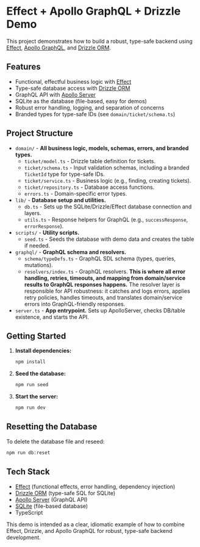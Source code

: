 # Effect + Apollo GraphQL + Drizzle Demo

This project demonstrates how to build a robust, type-safe backend using [Effect](https://effect.website/), [Apollo GraphQL](https://www.apollographql.com/docs/apollo-server/), and [Drizzle ORM](https://orm.drizzle.team/).

## Features
- Functional, effectful business logic with [Effect](https://effect.website/)
- Type-safe database access with [Drizzle ORM](https://orm.drizzle.team/)
- GraphQL API with [Apollo Server](https://www.apollographql.com/docs/apollo-server/)
- SQLite as the database (file-based, easy for demos)
- Robust error handling, logging, and separation of concerns
- Branded types for type-safe IDs (see `domain/ticket/schema.ts`)

## Project Structure

- `domain/` - **All business logic, models, schemas, errors, and branded types.**
  - `ticket/model.ts` - Drizzle table definition for tickets.
  - `ticket/schema.ts` - Input validation schemas, including a branded `TicketId` type for type-safe IDs.
  - `ticket/service.ts` - Business logic (e.g., finding, creating tickets).
  - `ticket/repository.ts` - Database access functions.
  - `errors.ts` - Domain-specific error types.
- `lib/` - **Database setup and utilities.**
  - `db.ts` - Sets up the SQLite/Drizzle/Effect database connection and layers.
  - `utils.ts` - Response helpers for GraphQL (e.g., `successResponse`, `errorResponse`).
- `scripts/` - **Utility scripts.**
  - `seed.ts` - Seeds the database with demo data and creates the table if needed.
- `graphql/` - **GraphQL schema and resolvers.**
  - `schema/typeDefs.ts` - GraphQL SDL schema (types, queries, mutations).
  - `resolvers/index.ts` - GraphQL resolvers. **This is where all error handling, retries, timeouts, and mapping from domain/service results to GraphQL responses happens.** The resolver layer is responsible for API robustness: it catches and logs errors, applies retry policies, handles timeouts, and translates domain/service errors into GraphQL-friendly responses.
- `server.ts` - **App entrypoint.** Sets up ApolloServer, checks DB/table existence, and starts the API.

## Getting Started

1. **Install dependencies:**
   ```sh
   npm install
   ```
2. **Seed the database:**
   ```sh
   npm run seed
   ```
3. **Start the server:**
   ```sh
   npm run dev
   ```

## Resetting the Database

To delete the database file and reseed:
```sh
npm run db:reset
```

## Tech Stack
- [Effect](https://effect.website/) (functional effects, error handling, dependency injection)
- [Drizzle ORM](https://orm.drizzle.team/) (type-safe SQL for SQLite)
- [Apollo Server](https://www.apollographql.com/docs/apollo-server/) (GraphQL API)
- [SQLite](https://www.sqlite.org/index.html) (file-based database)
- TypeScript


This demo is intended as a clear, idiomatic example of how to combine Effect, Drizzle, and Apollo GraphQL for robust, type-safe backend development. 